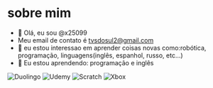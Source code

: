 # sobre mim

- 👋 Olá, eu sou @x25099
- Meu email de contato é tvsdosul2@gmail.com
- 👀 eu estou interessao em aprender coisas novas como:robótica, programação, linguagens(inglês, espanhol, russo, etc...)
- 🌱 Eu estou aprendendo: programação e inglês
 
![Duolingo](https://img.shields.io/badge/Duolingo-58CC02?style=for-the-badge&logo=Duolingo&logoColor=white)
![Udemy](https://img.shields.io/badge/Udemy-EC5252?style=for-the-badge&logo=Udemy&logoColor=white)
![Scratch](https://img.shields.io/badge/Scratch-4D97FF?style=for-the-badge&logo=Scratch&logoColor=white)
![Xbox](https://img.shields.io/badge/Xbox-107C10?style=for-the-badge&logo=xbox&logoColor=white)

